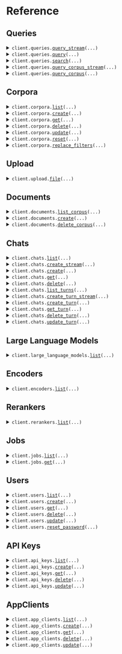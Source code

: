 # Reference
## Queries
<details><summary><code>client.queries.<a href="src/vectara/queries/client.py">query_stream</a>(...)</code></summary>
<dl>
<dd>

#### 📝 Description

<dl>
<dd>

<dl>
<dd>

Perform a multi-purpose query that can retrieve relevant information from one or more corpora and generate a response using RAG.

Generation is opt in by setting the `generation` property. By excluding the property or by setting it to null, the response
will not include generation.

For more detailed information please see this [api guide](https://docs.vectara.com/docs/api-reference/search-apis/search).
</dd>
</dl>
</dd>
</dl>

#### 🔌 Usage

<dl>
<dd>

<dl>
<dd>

```python
from vectara import (
    CitationParameters,
    ContextConfiguration,
    GenerationParameters,
    KeyedSearchCorpus,
    ModelParameters,
    SearchCorporaParameters,
    SearchReranker_CustomerReranker,
)
from vectara.client import Vectara

client = Vectara(
    api_key="YOUR_API_KEY",
    token="YOUR_TOKEN",
)
response = client.queries.query_stream(
    query="string",
    search=SearchCorporaParameters(
        corpora=[KeyedSearchCorpus()],
        offset=1,
        limit=1,
        context_configuration=ContextConfiguration(),
        reranker=SearchReranker_CustomerReranker(),
    ),
    generation=GenerationParameters(
        prompt_name="string",
        max_used_search_results=1,
        prompt_text="string",
        max_response_characters=1,
        response_language="auto",
        model_parameters=ModelParameters(
            max_tokens=1,
            temperature=1.1,
            frequency_penalty=1.1,
            presence_penalty=1.1,
        ),
        citations=CitationParameters(),
        enable_factual_consistency_score=True,
    ),
    stream_response=True,
)
for chunk in response:
    yield chunk

```
</dd>
</dl>
</dd>
</dl>

#### ⚙️ Parameters

<dl>
<dd>

<dl>
<dd>

**query:** `str` — The query to receive an answer on.
    
</dd>
</dl>

<dl>
<dd>

**search:** `SearchCorporaParameters` 
    
</dd>
</dl>

<dl>
<dd>

**generation:** `typing.Optional[GenerationParameters]` 
    
</dd>
</dl>

<dl>
<dd>

**stream_response:** `typing.Optional[bool]` — Indicates whether the response should be streamed or not.
    
</dd>
</dl>

<dl>
<dd>

**request_options:** `typing.Optional[RequestOptions]` — Request-specific configuration.
    
</dd>
</dl>
</dd>
</dl>


</dd>
</dl>
</details>

<details><summary><code>client.queries.<a href="src/vectara/queries/client.py">query</a>(...)</code></summary>
<dl>
<dd>

#### 📝 Description

<dl>
<dd>

<dl>
<dd>

Perform a multi-purpose query that can retrieve relevant information from one or more corpora and generate a response using RAG.

Generation is opt in by setting the `generation` property. By excluding the property or by setting it to null, the response
will not include generation.

For more detailed information please see this [api guide](https://docs.vectara.com/docs/api-reference/search-apis/search).
</dd>
</dl>
</dd>
</dl>

#### 🔌 Usage

<dl>
<dd>

<dl>
<dd>

```python
from vectara import SearchCorporaParameters
from vectara.client import Vectara

client = Vectara(
    api_key="YOUR_API_KEY",
    token="YOUR_TOKEN",
)
client.queries.query(
    query="Am I allowed to bring pets to work?",
    search=SearchCorporaParameters(),
)

```
</dd>
</dl>
</dd>
</dl>

#### ⚙️ Parameters

<dl>
<dd>

<dl>
<dd>

**query:** `str` — The query to receive an answer on.
    
</dd>
</dl>

<dl>
<dd>

**search:** `SearchCorporaParameters` 
    
</dd>
</dl>

<dl>
<dd>

**generation:** `typing.Optional[GenerationParameters]` 
    
</dd>
</dl>

<dl>
<dd>

**stream_response:** `typing.Optional[bool]` — Indicates whether the response should be streamed or not.
    
</dd>
</dl>

<dl>
<dd>

**request_options:** `typing.Optional[RequestOptions]` — Request-specific configuration.
    
</dd>
</dl>
</dd>
</dl>


</dd>
</dl>
</details>

<details><summary><code>client.queries.<a href="src/vectara/queries/client.py">search</a>(...)</code></summary>
<dl>
<dd>

#### 📝 Description

<dl>
<dd>

<dl>
<dd>

Search a single corpus with a simple query request.
</dd>
</dl>
</dd>
</dl>

#### 🔌 Usage

<dl>
<dd>

<dl>
<dd>

```python
from vectara.client import Vectara

client = Vectara(
    api_key="YOUR_API_KEY",
    token="YOUR_TOKEN",
)
client.queries.search(
    corpus_key="my-corpus",
    query="query",
)

```
</dd>
</dl>
</dd>
</dl>

#### ⚙️ Parameters

<dl>
<dd>

<dl>
<dd>

**corpus_key:** `CorpusKey` — The unique key identifying the corpus to query.
    
</dd>
</dl>

<dl>
<dd>

**query:** `str` — The search query string for the corpus.
    
</dd>
</dl>

<dl>
<dd>

**limit:** `typing.Optional[int]` — Maximum number of results to return.
    
</dd>
</dl>

<dl>
<dd>

**offset:** `typing.Optional[int]` — Position from which to start in the result set.
    
</dd>
</dl>

<dl>
<dd>

**request_options:** `typing.Optional[RequestOptions]` — Request-specific configuration.
    
</dd>
</dl>
</dd>
</dl>


</dd>
</dl>
</details>

<details><summary><code>client.queries.<a href="src/vectara/queries/client.py">query_corpus_stream</a>(...)</code></summary>
<dl>
<dd>

#### 📝 Description

<dl>
<dd>

<dl>
<dd>

Query a specific corpus and find relevant results, highlight relevant snippets, and use Retrieval Augmented Generation.
</dd>
</dl>
</dd>
</dl>

#### 🔌 Usage

<dl>
<dd>

<dl>
<dd>

```python
from vectara import (
    CitationParameters,
    ContextConfiguration,
    GenerationParameters,
    ModelParameters,
    SearchCorpusParameters,
    SearchReranker_CustomerReranker,
)
from vectara.client import Vectara

client = Vectara(
    api_key="YOUR_API_KEY",
    token="YOUR_TOKEN",
)
response = client.queries.query_corpus_stream(
    corpus_key="string",
    query="string",
    search=SearchCorpusParameters(
        custom_dimensions={"string": 1.1},
        metadata_filter="string",
        lexical_interpolation=1.1,
        semantics="default",
        offset=1,
        limit=1,
        context_configuration=ContextConfiguration(),
        reranker=SearchReranker_CustomerReranker(),
    ),
    generation=GenerationParameters(
        prompt_name="string",
        max_used_search_results=1,
        prompt_text="string",
        max_response_characters=1,
        response_language="auto",
        model_parameters=ModelParameters(
            max_tokens=1,
            temperature=1.1,
            frequency_penalty=1.1,
            presence_penalty=1.1,
        ),
        citations=CitationParameters(),
        enable_factual_consistency_score=True,
    ),
    stream_response=True,
)
for chunk in response:
    yield chunk

```
</dd>
</dl>
</dd>
</dl>

#### ⚙️ Parameters

<dl>
<dd>

<dl>
<dd>

**corpus_key:** `CorpusKey` — The unique key identifying the corpus to query.
    
</dd>
</dl>

<dl>
<dd>

**query:** `str` — The query to receive an answer on.
    
</dd>
</dl>

<dl>
<dd>

**search:** `typing.Optional[SearchCorpusParameters]` — The parameters to search one corpus.
    
</dd>
</dl>

<dl>
<dd>

**generation:** `typing.Optional[GenerationParameters]` 
    
</dd>
</dl>

<dl>
<dd>

**stream_response:** `typing.Optional[bool]` — Indicates whether the response should be streamed or not.
    
</dd>
</dl>

<dl>
<dd>

**request_options:** `typing.Optional[RequestOptions]` — Request-specific configuration.
    
</dd>
</dl>
</dd>
</dl>


</dd>
</dl>
</details>

<details><summary><code>client.queries.<a href="src/vectara/queries/client.py">query_corpus</a>(...)</code></summary>
<dl>
<dd>

#### 📝 Description

<dl>
<dd>

<dl>
<dd>

Query a specific corpus and find relevant results, highlight relevant snippets, and use Retrieval Augmented Generation.
</dd>
</dl>
</dd>
</dl>

#### 🔌 Usage

<dl>
<dd>

<dl>
<dd>

```python
from vectara.client import Vectara

client = Vectara(
    api_key="YOUR_API_KEY",
    token="YOUR_TOKEN",
)
client.queries.query_corpus(
    corpus_key="my-corpus",
    query="query",
)

```
</dd>
</dl>
</dd>
</dl>

#### ⚙️ Parameters

<dl>
<dd>

<dl>
<dd>

**corpus_key:** `CorpusKey` — The unique key identifying the corpus to query.
    
</dd>
</dl>

<dl>
<dd>

**query:** `str` — The query to receive an answer on.
    
</dd>
</dl>

<dl>
<dd>

**search:** `typing.Optional[SearchCorpusParameters]` — The parameters to search one corpus.
    
</dd>
</dl>

<dl>
<dd>

**generation:** `typing.Optional[GenerationParameters]` 
    
</dd>
</dl>

<dl>
<dd>

**stream_response:** `typing.Optional[bool]` — Indicates whether the response should be streamed or not.
    
</dd>
</dl>

<dl>
<dd>

**request_options:** `typing.Optional[RequestOptions]` — Request-specific configuration.
    
</dd>
</dl>
</dd>
</dl>


</dd>
</dl>
</details>

## Corpora
<details><summary><code>client.corpora.<a href="src/vectara/corpora/client.py">list</a>(...)</code></summary>
<dl>
<dd>

#### 📝 Description

<dl>
<dd>

<dl>
<dd>

List corpora in the account. The corpus objects that are returned are less
detailed than the direct corpus retrieval operation.
</dd>
</dl>
</dd>
</dl>

#### 🔌 Usage

<dl>
<dd>

<dl>
<dd>

```python
from vectara.client import Vectara

client = Vectara(
    api_key="YOUR_API_KEY",
    token="YOUR_TOKEN",
)
response = client.corpora.list()
for item in response:
    yield item
# alternatively, you can paginate page-by-page
for page in response.iter_pages():
    yield page

```
</dd>
</dl>
</dd>
</dl>

#### ⚙️ Parameters

<dl>
<dd>

<dl>
<dd>

**limit:** `typing.Optional[int]` — The maximum number of corpora to return at one time.
    
</dd>
</dl>

<dl>
<dd>

**filter:** `typing.Optional[str]` — A regular expression to filter the corpora by their name or summary.
    
</dd>
</dl>

<dl>
<dd>

**page_key:** `typing.Optional[str]` — Used to retrieve the next page of corpora after the limit has been reached.
    
</dd>
</dl>

<dl>
<dd>

**request_options:** `typing.Optional[RequestOptions]` — Request-specific configuration.
    
</dd>
</dl>
</dd>
</dl>


</dd>
</dl>
</details>

<details><summary><code>client.corpora.<a href="src/vectara/corpora/client.py">create</a>(...)</code></summary>
<dl>
<dd>

#### 📝 Description

<dl>
<dd>

<dl>
<dd>

Create a corpus, which is a container to store documents and associated metadata.
</dd>
</dl>
</dd>
</dl>

#### 🔌 Usage

<dl>
<dd>

<dl>
<dd>

```python
from vectara.client import Vectara

client = Vectara(
    api_key="YOUR_API_KEY",
    token="YOUR_TOKEN",
)
client.corpora.create(
    key="my-corpus",
)

```
</dd>
</dl>
</dd>
</dl>

#### ⚙️ Parameters

<dl>
<dd>

<dl>
<dd>

**key:** `CorpusKey` 
    
</dd>
</dl>

<dl>
<dd>

**name:** `typing.Optional[str]` — The name for the corpus. This value defaults to the key.
    
</dd>
</dl>

<dl>
<dd>

**description:** `typing.Optional[str]` — Description for the corpus.
    
</dd>
</dl>

<dl>
<dd>

**queries_are_answers:** `typing.Optional[bool]` — Queries made to this corpus are considered answers, and not questions.
    
</dd>
</dl>

<dl>
<dd>

**documents_are_questions:** `typing.Optional[bool]` — Documents inside this corpus are considered questions, and not answers.
    
</dd>
</dl>

<dl>
<dd>

**encoder_id:** `typing.Optional[str]` — The encoder used by the corpus. This value defaults to the most recent Vectara encoder.
    
</dd>
</dl>

<dl>
<dd>

**filter_attributes:** `typing.Optional[typing.Sequence[FilterAttribute]]` 

The new filter attributes of the corpus. 
If unset then the corpus will not have filter attributes.

    
</dd>
</dl>

<dl>
<dd>

**custom_dimensions:** `typing.Optional[typing.Sequence[CorpusCustomDimension]]` 

A custom dimension is an additional numerical field attached to a document part. You
can then multiply this numerical field with a query time custom dimension of the same
name. This allows boosting (or deboosting) document parts for arbitrary reasons.
This feature is only enabled for Scale customers.

    
</dd>
</dl>

<dl>
<dd>

**request_options:** `typing.Optional[RequestOptions]` — Request-specific configuration.
    
</dd>
</dl>
</dd>
</dl>


</dd>
</dl>
</details>

<details><summary><code>client.corpora.<a href="src/vectara/corpora/client.py">get</a>(...)</code></summary>
<dl>
<dd>

#### 📝 Description

<dl>
<dd>

<dl>
<dd>

Get metadata about a corpus. This operation is not a method of searching a corpus.
</dd>
</dl>
</dd>
</dl>

#### 🔌 Usage

<dl>
<dd>

<dl>
<dd>

```python
from vectara.client import Vectara

client = Vectara(
    api_key="YOUR_API_KEY",
    token="YOUR_TOKEN",
)
client.corpora.get(
    corpus_key="my-corpus",
)

```
</dd>
</dl>
</dd>
</dl>

#### ⚙️ Parameters

<dl>
<dd>

<dl>
<dd>

**corpus_key:** `CorpusKey` — The unique key identifying the corpus to retrieve.
    
</dd>
</dl>

<dl>
<dd>

**request_options:** `typing.Optional[RequestOptions]` — Request-specific configuration.
    
</dd>
</dl>
</dd>
</dl>


</dd>
</dl>
</details>

<details><summary><code>client.corpora.<a href="src/vectara/corpora/client.py">delete</a>(...)</code></summary>
<dl>
<dd>

#### 📝 Description

<dl>
<dd>

<dl>
<dd>

Delete a corpus and all the data that it contains.
</dd>
</dl>
</dd>
</dl>

#### 🔌 Usage

<dl>
<dd>

<dl>
<dd>

```python
from vectara.client import Vectara

client = Vectara(
    api_key="YOUR_API_KEY",
    token="YOUR_TOKEN",
)
client.corpora.delete(
    corpus_key="my-corpus",
)

```
</dd>
</dl>
</dd>
</dl>

#### ⚙️ Parameters

<dl>
<dd>

<dl>
<dd>

**corpus_key:** `CorpusKey` — The unique key identifying the corpus to delete
    
</dd>
</dl>

<dl>
<dd>

**request_options:** `typing.Optional[RequestOptions]` — Request-specific configuration.
    
</dd>
</dl>
</dd>
</dl>


</dd>
</dl>
</details>

<details><summary><code>client.corpora.<a href="src/vectara/corpora/client.py">update</a>(...)</code></summary>
<dl>
<dd>

#### 📝 Description

<dl>
<dd>

<dl>
<dd>

Enable or disable a corpus.
</dd>
</dl>
</dd>
</dl>

#### 🔌 Usage

<dl>
<dd>

<dl>
<dd>

```python
from vectara.client import Vectara

client = Vectara(
    api_key="YOUR_API_KEY",
    token="YOUR_TOKEN",
)
client.corpora.update(
    corpus_key="my-corpus",
)

```
</dd>
</dl>
</dd>
</dl>

#### ⚙️ Parameters

<dl>
<dd>

<dl>
<dd>

**corpus_key:** `CorpusKey` — The unique key identifying the corpus to update.
    
</dd>
</dl>

<dl>
<dd>

**enabled:** `typing.Optional[bool]` — Set whether or not the corpus is enabled. If unset then the corpus will remain in the same state.
    
</dd>
</dl>

<dl>
<dd>

**request_options:** `typing.Optional[RequestOptions]` — Request-specific configuration.
    
</dd>
</dl>
</dd>
</dl>


</dd>
</dl>
</details>

<details><summary><code>client.corpora.<a href="src/vectara/corpora/client.py">reset</a>(...)</code></summary>
<dl>
<dd>

#### 📝 Description

<dl>
<dd>

<dl>
<dd>

Resets a corpus, which removes all documents and data from the specified corpus, while keeping the corpus itself.
</dd>
</dl>
</dd>
</dl>

#### 🔌 Usage

<dl>
<dd>

<dl>
<dd>

```python
from vectara.client import Vectara

client = Vectara(
    api_key="YOUR_API_KEY",
    token="YOUR_TOKEN",
)
client.corpora.reset(
    corpus_key="my-corpus",
)

```
</dd>
</dl>
</dd>
</dl>

#### ⚙️ Parameters

<dl>
<dd>

<dl>
<dd>

**corpus_key:** `CorpusKey` — The unique key identifying the corpus to reset.
    
</dd>
</dl>

<dl>
<dd>

**request_options:** `typing.Optional[RequestOptions]` — Request-specific configuration.
    
</dd>
</dl>
</dd>
</dl>


</dd>
</dl>
</details>

<details><summary><code>client.corpora.<a href="src/vectara/corpora/client.py">replace_filters</a>(...)</code></summary>
<dl>
<dd>

#### 📝 Description

<dl>
<dd>

<dl>
<dd>

Replace the filter attributes of a corpus. This does not happen immediately, but
instead creates a job and will complete when that job completes. Until that
job completes, using new filter attributes will not work.

You can monitor the status of the filter change using the returned job id.
</dd>
</dl>
</dd>
</dl>

#### 🔌 Usage

<dl>
<dd>

<dl>
<dd>

```python
from vectara import FilterAttribute
from vectara.client import Vectara

client = Vectara(
    api_key="YOUR_API_KEY",
    token="YOUR_TOKEN",
)
client.corpora.replace_filters(
    corpus_key="my-corpus",
    filter_attributes=[
        FilterAttribute(
            name="Title",
            level="document",
            type="integer",
        )
    ],
)

```
</dd>
</dl>
</dd>
</dl>

#### ⚙️ Parameters

<dl>
<dd>

<dl>
<dd>

**corpus_key:** `CorpusKey` — Key of the corpus to have filters replaced.
    
</dd>
</dl>

<dl>
<dd>

**filter_attributes:** `typing.Sequence[FilterAttribute]` — The new filter attributes.
    
</dd>
</dl>

<dl>
<dd>

**request_options:** `typing.Optional[RequestOptions]` — Request-specific configuration.
    
</dd>
</dl>
</dd>
</dl>


</dd>
</dl>
</details>

## Upload
<details><summary><code>client.upload.<a href="src/vectara/upload/client.py">file</a>(...)</code></summary>
<dl>
<dd>

#### 📝 Description

<dl>
<dd>

<dl>
<dd>

Upload files such as PDFs and Word Documents. Vectara will attempt to automatically extract text and any metadata.
</dd>
</dl>
</dd>
</dl>

#### 🔌 Usage

<dl>
<dd>

<dl>
<dd>

```python
from vectara.client import Vectara

client = Vectara(
    api_key="YOUR_API_KEY",
    token="YOUR_TOKEN",
)
client.upload.file(
    corpus_key="my-corpus",
)

```
</dd>
</dl>
</dd>
</dl>

#### ⚙️ Parameters

<dl>
<dd>

<dl>
<dd>

**corpus_key:** `CorpusKey` — The unique key identifying the corpus of which to upload the file.
    
</dd>
</dl>

<dl>
<dd>

**file:** `from __future__ import annotations

core.File` — See core.File for more documentation
    
</dd>
</dl>

<dl>
<dd>

**metadata:** `typing.Optional[typing.Dict[str, typing.Any]]` — Arbitrary object that will be attached as document metadata to the extracted document.
    
</dd>
</dl>

<dl>
<dd>

**request_options:** `typing.Optional[RequestOptions]` — Request-specific configuration.
    
</dd>
</dl>
</dd>
</dl>


</dd>
</dl>
</details>

## Documents
<details><summary><code>client.documents.<a href="src/vectara/documents/client.py">list_corpus</a>(...)</code></summary>
<dl>
<dd>

#### 🔌 Usage

<dl>
<dd>

<dl>
<dd>

```python
from vectara.client import Vectara

client = Vectara(
    api_key="YOUR_API_KEY",
    token="YOUR_TOKEN",
)
client.documents.list_corpus(
    corpus_key="my-corpus",
)

```
</dd>
</dl>
</dd>
</dl>

#### ⚙️ Parameters

<dl>
<dd>

<dl>
<dd>

**corpus_key:** `CorpusKey` — The unique key identifying the queried corpus.
    
</dd>
</dl>

<dl>
<dd>

**limit:** `typing.Optional[int]` — The maximum number of documents to return at one time.
    
</dd>
</dl>

<dl>
<dd>

**page_key:** `typing.Optional[str]` — Used to the retrieve the next page of documents after the limit has been reached.
    
</dd>
</dl>

<dl>
<dd>

**request_options:** `typing.Optional[RequestOptions]` — Request-specific configuration.
    
</dd>
</dl>
</dd>
</dl>


</dd>
</dl>
</details>

<details><summary><code>client.documents.<a href="src/vectara/documents/client.py">create</a>(...)</code></summary>
<dl>
<dd>

#### 📝 Description

<dl>
<dd>

<dl>
<dd>

Add a document to a corpus. You can add documents that are either in a typical structured format,
or in a format that explicitly specifies each document part that becomes a search result.
</dd>
</dl>
</dd>
</dl>

#### 🔌 Usage

<dl>
<dd>

<dl>
<dd>

```python
from vectara import CoreDocumentPart, CreateDocumentRequest_Core
from vectara.client import Vectara

client = Vectara(
    api_key="YOUR_API_KEY",
    token="YOUR_TOKEN",
)
client.documents.create(
    corpus_key="string",
    request=CreateDocumentRequest_Core(
        id="string",
        metadata={"string": {"key": "value"}},
        document_parts=[CoreDocumentPart()],
    ),
)

```
</dd>
</dl>
</dd>
</dl>

#### ⚙️ Parameters

<dl>
<dd>

<dl>
<dd>

**corpus_key:** `CorpusKey` — The unique key identifying the queried corpus.
    
</dd>
</dl>

<dl>
<dd>

**request:** `CreateDocumentRequest` 
    
</dd>
</dl>

<dl>
<dd>

**request_options:** `typing.Optional[RequestOptions]` — Request-specific configuration.
    
</dd>
</dl>
</dd>
</dl>


</dd>
</dl>
</details>

<details><summary><code>client.documents.<a href="src/vectara/documents/client.py">delete_corpus</a>(...)</code></summary>
<dl>
<dd>

#### 🔌 Usage

<dl>
<dd>

<dl>
<dd>

```python
from vectara.client import Vectara

client = Vectara(
    api_key="YOUR_API_KEY",
    token="YOUR_TOKEN",
)
client.documents.delete_corpus(
    corpus_key="my-corpus",
    document_id="document_id",
)

```
</dd>
</dl>
</dd>
</dl>

#### ⚙️ Parameters

<dl>
<dd>

<dl>
<dd>

**corpus_key:** `CorpusKey` — The unique key identifying the corpus with the document to delete.
    
</dd>
</dl>

<dl>
<dd>

**document_id:** `str` 

The Document ID of the document to delete.
The `document_id` must be percent encoded.
    
</dd>
</dl>

<dl>
<dd>

**request_options:** `typing.Optional[RequestOptions]` — Request-specific configuration.
    
</dd>
</dl>
</dd>
</dl>


</dd>
</dl>
</details>

## Chats
<details><summary><code>client.chats.<a href="src/vectara/chats/client.py">list</a>(...)</code></summary>
<dl>
<dd>

#### 📝 Description

<dl>
<dd>

<dl>
<dd>

Retrieve a list of previous chats in the Vectara account.
</dd>
</dl>
</dd>
</dl>

#### 🔌 Usage

<dl>
<dd>

<dl>
<dd>

```python
from vectara.client import Vectara

client = Vectara(
    api_key="YOUR_API_KEY",
    token="YOUR_TOKEN",
)
response = client.chats.list()
for item in response:
    yield item
# alternatively, you can paginate page-by-page
for page in response.iter_pages():
    yield page

```
</dd>
</dl>
</dd>
</dl>

#### ⚙️ Parameters

<dl>
<dd>

<dl>
<dd>

**limit:** `typing.Optional[int]` — The maximum number of results to return in the list.
    
</dd>
</dl>

<dl>
<dd>

**page_key:** `typing.Optional[str]` — Used to the retrieve the next page of chats after the limit has been reached.
    
</dd>
</dl>

<dl>
<dd>

**request_options:** `typing.Optional[RequestOptions]` — Request-specific configuration.
    
</dd>
</dl>
</dd>
</dl>


</dd>
</dl>
</details>

<details><summary><code>client.chats.<a href="src/vectara/chats/client.py">create_stream</a>(...)</code></summary>
<dl>
<dd>

#### 📝 Description

<dl>
<dd>

<dl>
<dd>

Create a chat while specifying the default retrieval parameters used by the prompt.
</dd>
</dl>
</dd>
</dl>

#### 🔌 Usage

<dl>
<dd>

<dl>
<dd>

```python
from vectara import (
    ChatParameters,
    CitationParameters,
    ContextConfiguration,
    GenerationParameters,
    KeyedSearchCorpus,
    ModelParameters,
    SearchCorporaParameters,
    SearchReranker_CustomerReranker,
)
from vectara.client import Vectara

client = Vectara(
    api_key="YOUR_API_KEY",
    token="YOUR_TOKEN",
)
response = client.chats.create_stream(
    query="string",
    search=SearchCorporaParameters(
        corpora=[KeyedSearchCorpus()],
        offset=1,
        limit=1,
        context_configuration=ContextConfiguration(),
        reranker=SearchReranker_CustomerReranker(),
    ),
    generation=GenerationParameters(
        prompt_name="string",
        max_used_search_results=1,
        prompt_text="string",
        max_response_characters=1,
        response_language="auto",
        model_parameters=ModelParameters(
            max_tokens=1,
            temperature=1.1,
            frequency_penalty=1.1,
            presence_penalty=1.1,
        ),
        citations=CitationParameters(),
        enable_factual_consistency_score=True,
    ),
    chat=ChatParameters(
        store=True,
    ),
    stream_response=True,
)
for chunk in response:
    yield chunk

```
</dd>
</dl>
</dd>
</dl>

#### ⚙️ Parameters

<dl>
<dd>

<dl>
<dd>

**query:** `str` — The chat message or question.
    
</dd>
</dl>

<dl>
<dd>

**search:** `SearchCorporaParameters` 
    
</dd>
</dl>

<dl>
<dd>

**generation:** `typing.Optional[GenerationParameters]` 
    
</dd>
</dl>

<dl>
<dd>

**chat:** `typing.Optional[ChatParameters]` 
    
</dd>
</dl>

<dl>
<dd>

**stream_response:** `typing.Optional[bool]` — Indicates whether the response should be streamed or not.
    
</dd>
</dl>

<dl>
<dd>

**request_options:** `typing.Optional[RequestOptions]` — Request-specific configuration.
    
</dd>
</dl>
</dd>
</dl>


</dd>
</dl>
</details>

<details><summary><code>client.chats.<a href="src/vectara/chats/client.py">create</a>(...)</code></summary>
<dl>
<dd>

#### 📝 Description

<dl>
<dd>

<dl>
<dd>

Create a chat while specifying the default retrieval parameters used by the prompt.
</dd>
</dl>
</dd>
</dl>

#### 🔌 Usage

<dl>
<dd>

<dl>
<dd>

```python
from vectara import SearchCorporaParameters
from vectara.client import Vectara

client = Vectara(
    api_key="YOUR_API_KEY",
    token="YOUR_TOKEN",
)
client.chats.create(
    query="How can I use the Vectara platform?",
    search=SearchCorporaParameters(),
)

```
</dd>
</dl>
</dd>
</dl>

#### ⚙️ Parameters

<dl>
<dd>

<dl>
<dd>

**query:** `str` — The chat message or question.
    
</dd>
</dl>

<dl>
<dd>

**search:** `SearchCorporaParameters` 
    
</dd>
</dl>

<dl>
<dd>

**generation:** `typing.Optional[GenerationParameters]` 
    
</dd>
</dl>

<dl>
<dd>

**chat:** `typing.Optional[ChatParameters]` 
    
</dd>
</dl>

<dl>
<dd>

**stream_response:** `typing.Optional[bool]` — Indicates whether the response should be streamed or not.
    
</dd>
</dl>

<dl>
<dd>

**request_options:** `typing.Optional[RequestOptions]` — Request-specific configuration.
    
</dd>
</dl>
</dd>
</dl>


</dd>
</dl>
</details>

<details><summary><code>client.chats.<a href="src/vectara/chats/client.py">get</a>(...)</code></summary>
<dl>
<dd>

#### 📝 Description

<dl>
<dd>

<dl>
<dd>

Get a chat summary to view what started the chat, but not subsequent turns.
</dd>
</dl>
</dd>
</dl>

#### 🔌 Usage

<dl>
<dd>

<dl>
<dd>

```python
from vectara.client import Vectara

client = Vectara(
    api_key="YOUR_API_KEY",
    token="YOUR_TOKEN",
)
client.chats.get(
    chat_id="chat_id",
)

```
</dd>
</dl>
</dd>
</dl>

#### ⚙️ Parameters

<dl>
<dd>

<dl>
<dd>

**chat_id:** `str` — The ID of the chat.
    
</dd>
</dl>

<dl>
<dd>

**request_options:** `typing.Optional[RequestOptions]` — Request-specific configuration.
    
</dd>
</dl>
</dd>
</dl>


</dd>
</dl>
</details>

<details><summary><code>client.chats.<a href="src/vectara/chats/client.py">delete</a>(...)</code></summary>
<dl>
<dd>

#### 📝 Description

<dl>
<dd>

<dl>
<dd>

Delete a chat and any turns it contains permanently.
</dd>
</dl>
</dd>
</dl>

#### 🔌 Usage

<dl>
<dd>

<dl>
<dd>

```python
from vectara.client import Vectara

client = Vectara(
    api_key="YOUR_API_KEY",
    token="YOUR_TOKEN",
)
client.chats.delete(
    chat_id="chat_id",
)

```
</dd>
</dl>
</dd>
</dl>

#### ⚙️ Parameters

<dl>
<dd>

<dl>
<dd>

**chat_id:** `str` — The ID of the chat.
    
</dd>
</dl>

<dl>
<dd>

**request_options:** `typing.Optional[RequestOptions]` — Request-specific configuration.
    
</dd>
</dl>
</dd>
</dl>


</dd>
</dl>
</details>

<details><summary><code>client.chats.<a href="src/vectara/chats/client.py">list_turns</a>(...)</code></summary>
<dl>
<dd>

#### 📝 Description

<dl>
<dd>

<dl>
<dd>

List all turns in a chat to see all message and response pairs that make up the dialog.
</dd>
</dl>
</dd>
</dl>

#### 🔌 Usage

<dl>
<dd>

<dl>
<dd>

```python
from vectara.client import Vectara

client = Vectara(
    api_key="YOUR_API_KEY",
    token="YOUR_TOKEN",
)
client.chats.list_turns(
    chat_id="chat_id",
)

```
</dd>
</dl>
</dd>
</dl>

#### ⚙️ Parameters

<dl>
<dd>

<dl>
<dd>

**chat_id:** `str` — The ID of the chat.
    
</dd>
</dl>

<dl>
<dd>

**request_options:** `typing.Optional[RequestOptions]` — Request-specific configuration.
    
</dd>
</dl>
</dd>
</dl>


</dd>
</dl>
</details>

<details><summary><code>client.chats.<a href="src/vectara/chats/client.py">create_turn_stream</a>(...)</code></summary>
<dl>
<dd>

#### 📝 Description

<dl>
<dd>

<dl>
<dd>

Create a new turn in the chat. Each conversation has a series of `turn` objects, which are the sequence of message and response pairs tha make up the dialog.
</dd>
</dl>
</dd>
</dl>

#### 🔌 Usage

<dl>
<dd>

<dl>
<dd>

```python
from vectara import (
    ChatParameters,
    CitationParameters,
    ContextConfiguration,
    GenerationParameters,
    KeyedSearchCorpus,
    ModelParameters,
    SearchCorporaParameters,
    SearchReranker_CustomerReranker,
)
from vectara.client import Vectara

client = Vectara(
    api_key="YOUR_API_KEY",
    token="YOUR_TOKEN",
)
response = client.chats.create_turn_stream(
    chat_id="string",
    query="string",
    search=SearchCorporaParameters(
        corpora=[KeyedSearchCorpus()],
        offset=1,
        limit=1,
        context_configuration=ContextConfiguration(),
        reranker=SearchReranker_CustomerReranker(),
    ),
    generation=GenerationParameters(
        prompt_name="string",
        max_used_search_results=1,
        prompt_text="string",
        max_response_characters=1,
        response_language="auto",
        model_parameters=ModelParameters(
            max_tokens=1,
            temperature=1.1,
            frequency_penalty=1.1,
            presence_penalty=1.1,
        ),
        citations=CitationParameters(),
        enable_factual_consistency_score=True,
    ),
    chat=ChatParameters(
        store=True,
    ),
    stream_response=True,
)
for chunk in response:
    yield chunk

```
</dd>
</dl>
</dd>
</dl>

#### ⚙️ Parameters

<dl>
<dd>

<dl>
<dd>

**chat_id:** `str` — The ID of the chat.
    
</dd>
</dl>

<dl>
<dd>

**query:** `str` — The chat message or question.
    
</dd>
</dl>

<dl>
<dd>

**search:** `SearchCorporaParameters` 
    
</dd>
</dl>

<dl>
<dd>

**generation:** `typing.Optional[GenerationParameters]` 
    
</dd>
</dl>

<dl>
<dd>

**chat:** `typing.Optional[ChatParameters]` 
    
</dd>
</dl>

<dl>
<dd>

**stream_response:** `typing.Optional[bool]` — Indicates whether the response should be streamed or not.
    
</dd>
</dl>

<dl>
<dd>

**request_options:** `typing.Optional[RequestOptions]` — Request-specific configuration.
    
</dd>
</dl>
</dd>
</dl>


</dd>
</dl>
</details>

<details><summary><code>client.chats.<a href="src/vectara/chats/client.py">create_turn</a>(...)</code></summary>
<dl>
<dd>

#### 📝 Description

<dl>
<dd>

<dl>
<dd>

Create a new turn in the chat. Each conversation has a series of `turn` objects, which are the sequence of message and response pairs tha make up the dialog.
</dd>
</dl>
</dd>
</dl>

#### 🔌 Usage

<dl>
<dd>

<dl>
<dd>

```python
from vectara import SearchCorporaParameters
from vectara.client import Vectara

client = Vectara(
    api_key="YOUR_API_KEY",
    token="YOUR_TOKEN",
)
client.chats.create_turn(
    chat_id="chat_id",
    query="How can I use the Vectara platform?",
    search=SearchCorporaParameters(),
)

```
</dd>
</dl>
</dd>
</dl>

#### ⚙️ Parameters

<dl>
<dd>

<dl>
<dd>

**chat_id:** `str` — The ID of the chat.
    
</dd>
</dl>

<dl>
<dd>

**query:** `str` — The chat message or question.
    
</dd>
</dl>

<dl>
<dd>

**search:** `SearchCorporaParameters` 
    
</dd>
</dl>

<dl>
<dd>

**generation:** `typing.Optional[GenerationParameters]` 
    
</dd>
</dl>

<dl>
<dd>

**chat:** `typing.Optional[ChatParameters]` 
    
</dd>
</dl>

<dl>
<dd>

**stream_response:** `typing.Optional[bool]` — Indicates whether the response should be streamed or not.
    
</dd>
</dl>

<dl>
<dd>

**request_options:** `typing.Optional[RequestOptions]` — Request-specific configuration.
    
</dd>
</dl>
</dd>
</dl>


</dd>
</dl>
</details>

<details><summary><code>client.chats.<a href="src/vectara/chats/client.py">get_turn</a>(...)</code></summary>
<dl>
<dd>

#### 📝 Description

<dl>
<dd>

<dl>
<dd>

Get a specific turn from a chat, which is a message and response pair from the conversation.
</dd>
</dl>
</dd>
</dl>

#### 🔌 Usage

<dl>
<dd>

<dl>
<dd>

```python
from vectara.client import Vectara

client = Vectara(
    api_key="YOUR_API_KEY",
    token="YOUR_TOKEN",
)
client.chats.get_turn(
    chat_id="chat_id",
    turn_id="turn_id",
)

```
</dd>
</dl>
</dd>
</dl>

#### ⚙️ Parameters

<dl>
<dd>

<dl>
<dd>

**chat_id:** `str` — The ID of the chat.
    
</dd>
</dl>

<dl>
<dd>

**turn_id:** `str` — The ID of the turn.
    
</dd>
</dl>

<dl>
<dd>

**request_options:** `typing.Optional[RequestOptions]` — Request-specific configuration.
    
</dd>
</dl>
</dd>
</dl>


</dd>
</dl>
</details>

<details><summary><code>client.chats.<a href="src/vectara/chats/client.py">delete_turn</a>(...)</code></summary>
<dl>
<dd>

#### 📝 Description

<dl>
<dd>

<dl>
<dd>

Delete a turn from a chat. This will delete all subsequent turns in the chat.
</dd>
</dl>
</dd>
</dl>

#### 🔌 Usage

<dl>
<dd>

<dl>
<dd>

```python
from vectara.client import Vectara

client = Vectara(
    api_key="YOUR_API_KEY",
    token="YOUR_TOKEN",
)
client.chats.delete_turn(
    chat_id="chat_id",
    turn_id="turn_id",
)

```
</dd>
</dl>
</dd>
</dl>

#### ⚙️ Parameters

<dl>
<dd>

<dl>
<dd>

**chat_id:** `str` — The ID of the chat.
    
</dd>
</dl>

<dl>
<dd>

**turn_id:** `str` — The ID of the turn.
    
</dd>
</dl>

<dl>
<dd>

**request_options:** `typing.Optional[RequestOptions]` — Request-specific configuration.
    
</dd>
</dl>
</dd>
</dl>


</dd>
</dl>
</details>

<details><summary><code>client.chats.<a href="src/vectara/chats/client.py">update_turn</a>(...)</code></summary>
<dl>
<dd>

#### 📝 Description

<dl>
<dd>

<dl>
<dd>

Update a turn; used to disable or enable a chat.
</dd>
</dl>
</dd>
</dl>

#### 🔌 Usage

<dl>
<dd>

<dl>
<dd>

```python
from vectara.client import Vectara

client = Vectara(
    api_key="YOUR_API_KEY",
    token="YOUR_TOKEN",
)
client.chats.update_turn(
    chat_id="chat_id",
    turn_id="turn_id",
)

```
</dd>
</dl>
</dd>
</dl>

#### ⚙️ Parameters

<dl>
<dd>

<dl>
<dd>

**chat_id:** `str` — The ID of the chat.
    
</dd>
</dl>

<dl>
<dd>

**turn_id:** `str` — The ID of the turn.
    
</dd>
</dl>

<dl>
<dd>

**enabled:** `typing.Optional[bool]` 

Indicates whether to disable a turn. It will disable this turn and all subsequent turns.
Enabling a turn is not implemented.

    
</dd>
</dl>

<dl>
<dd>

**request_options:** `typing.Optional[RequestOptions]` — Request-specific configuration.
    
</dd>
</dl>
</dd>
</dl>


</dd>
</dl>
</details>

## Large Language Models
<details><summary><code>client.large_language_models.<a href="src/vectara/large_language_models/client.py">list</a>(...)</code></summary>
<dl>
<dd>

#### 📝 Description

<dl>
<dd>

<dl>
<dd>

List LLMs that can be used with query and chat endpoints.
</dd>
</dl>
</dd>
</dl>

#### 🔌 Usage

<dl>
<dd>

<dl>
<dd>

```python
from vectara.client import Vectara

client = Vectara(
    api_key="YOUR_API_KEY",
    token="YOUR_TOKEN",
)
client.large_language_models.list()

```
</dd>
</dl>
</dd>
</dl>

#### ⚙️ Parameters

<dl>
<dd>

<dl>
<dd>

**filter:** `typing.Optional[str]` — A regular expression to match names and descriptions of the LLMs.
    
</dd>
</dl>

<dl>
<dd>

**limit:** `typing.Optional[int]` — The maximum number of results to return in the list.
    
</dd>
</dl>

<dl>
<dd>

**page_key:** `typing.Optional[str]` 

Used to the retrieve the next page of LLMs after the limit has been reached.
This parameter is not needed for the first page of results.
    
</dd>
</dl>

<dl>
<dd>

**request_options:** `typing.Optional[RequestOptions]` — Request-specific configuration.
    
</dd>
</dl>
</dd>
</dl>


</dd>
</dl>
</details>

## Encoders
<details><summary><code>client.encoders.<a href="src/vectara/encoders/client.py">list</a>(...)</code></summary>
<dl>
<dd>

#### 📝 Description

<dl>
<dd>

<dl>
<dd>

Encoders are used to store and retrieve from a corpus.
</dd>
</dl>
</dd>
</dl>

#### 🔌 Usage

<dl>
<dd>

<dl>
<dd>

```python
from vectara.client import Vectara

client = Vectara(
    api_key="YOUR_API_KEY",
    token="YOUR_TOKEN",
)
client.encoders.list(
    filter="vectara.*",
)

```
</dd>
</dl>
</dd>
</dl>

#### ⚙️ Parameters

<dl>
<dd>

<dl>
<dd>

**filter:** `typing.Optional[str]` — A regular expression against encoder names and descriptions.
    
</dd>
</dl>

<dl>
<dd>

**limit:** `typing.Optional[int]` — The maximum number of results to return in the list.
    
</dd>
</dl>

<dl>
<dd>

**page_key:** `typing.Optional[str]` — Used to the retrieve the next page of encoders after the limit has been reached.
    
</dd>
</dl>

<dl>
<dd>

**request_options:** `typing.Optional[RequestOptions]` — Request-specific configuration.
    
</dd>
</dl>
</dd>
</dl>


</dd>
</dl>
</details>

## Rerankers
<details><summary><code>client.rerankers.<a href="src/vectara/rerankers/client.py">list</a>(...)</code></summary>
<dl>
<dd>

#### 📝 Description

<dl>
<dd>

<dl>
<dd>

Rerankers are used to improve the ranking (ordering) of search results.
</dd>
</dl>
</dd>
</dl>

#### 🔌 Usage

<dl>
<dd>

<dl>
<dd>

```python
from vectara.client import Vectara

client = Vectara(
    api_key="YOUR_API_KEY",
    token="YOUR_TOKEN",
)
client.rerankers.list(
    filter="vectara.*",
)

```
</dd>
</dl>
</dd>
</dl>

#### ⚙️ Parameters

<dl>
<dd>

<dl>
<dd>

**filter:** `typing.Optional[str]` — A regular expression against reranker names and descriptions.
    
</dd>
</dl>

<dl>
<dd>

**limit:** `typing.Optional[int]` — The maximum number of rerankers to return in the list.
    
</dd>
</dl>

<dl>
<dd>

**page_key:** `typing.Optional[str]` — Used to the retrieve the next page of rerankers after the limit has been reached.
    
</dd>
</dl>

<dl>
<dd>

**request_options:** `typing.Optional[RequestOptions]` — Request-specific configuration.
    
</dd>
</dl>
</dd>
</dl>


</dd>
</dl>
</details>

## Jobs
<details><summary><code>client.jobs.<a href="src/vectara/jobs/client.py">list</a>(...)</code></summary>
<dl>
<dd>

#### 📝 Description

<dl>
<dd>

<dl>
<dd>

List jobs for the account. Jobs are background processes like replacing the filterable metadata attributes.
</dd>
</dl>
</dd>
</dl>

#### 🔌 Usage

<dl>
<dd>

<dl>
<dd>

```python
from vectara.client import Vectara

client = Vectara(
    api_key="YOUR_API_KEY",
    token="YOUR_TOKEN",
)
client.jobs.list()

```
</dd>
</dl>
</dd>
</dl>

#### ⚙️ Parameters

<dl>
<dd>

<dl>
<dd>

**corpus_key:** `typing.Optional[typing.Union[CorpusKey, typing.Sequence[CorpusKey]]]` — The unique key identifying the corpus with the job.
    
</dd>
</dl>

<dl>
<dd>

**after:** `typing.Optional[dt.datetime]` — Get jobs after a date time.
    
</dd>
</dl>

<dl>
<dd>

**state:** `typing.Optional[typing.Union[JobState, typing.Sequence[JobState]]]` — Indicates the states the jobs can be in.
    
</dd>
</dl>

<dl>
<dd>

**limit:** `typing.Optional[int]` — The maximum number of documents to return at one time.
    
</dd>
</dl>

<dl>
<dd>

**page_key:** `typing.Optional[str]` — Used to the retrieve the next page of documents after the limit has been reached.
    
</dd>
</dl>

<dl>
<dd>

**request_options:** `typing.Optional[RequestOptions]` — Request-specific configuration.
    
</dd>
</dl>
</dd>
</dl>


</dd>
</dl>
</details>

<details><summary><code>client.jobs.<a href="src/vectara/jobs/client.py">get</a>(...)</code></summary>
<dl>
<dd>

#### 📝 Description

<dl>
<dd>

<dl>
<dd>

Get a job by a specific ID. Jobs are background processes like replacing the filterable metadata attributes.
</dd>
</dl>
</dd>
</dl>

#### 🔌 Usage

<dl>
<dd>

<dl>
<dd>

```python
from vectara.client import Vectara

client = Vectara(
    api_key="YOUR_API_KEY",
    token="YOUR_TOKEN",
)
client.jobs.get(
    job_id="job_id",
)

```
</dd>
</dl>
</dd>
</dl>

#### ⚙️ Parameters

<dl>
<dd>

<dl>
<dd>

**job_id:** `str` — The ID of job to get.
    
</dd>
</dl>

<dl>
<dd>

**request_options:** `typing.Optional[RequestOptions]` — Request-specific configuration.
    
</dd>
</dl>
</dd>
</dl>


</dd>
</dl>
</details>

## Users
<details><summary><code>client.users.<a href="src/vectara/users/client.py">list</a>(...)</code></summary>
<dl>
<dd>

#### 📝 Description

<dl>
<dd>

<dl>
<dd>

Lists all users in the account.
</dd>
</dl>
</dd>
</dl>

#### 🔌 Usage

<dl>
<dd>

<dl>
<dd>

```python
from vectara.client import Vectara

client = Vectara(
    api_key="YOUR_API_KEY",
    token="YOUR_TOKEN",
)
client.users.list()

```
</dd>
</dl>
</dd>
</dl>

#### ⚙️ Parameters

<dl>
<dd>

<dl>
<dd>

**limit:** `typing.Optional[int]` — The maximum number of users to return at one time.
    
</dd>
</dl>

<dl>
<dd>

**page_key:** `typing.Optional[str]` — Used to the retrieve the next page of users after the limit has been reached.
    
</dd>
</dl>

<dl>
<dd>

**request_options:** `typing.Optional[RequestOptions]` — Request-specific configuration.
    
</dd>
</dl>
</dd>
</dl>


</dd>
</dl>
</details>

<details><summary><code>client.users.<a href="src/vectara/users/client.py">create</a>(...)</code></summary>
<dl>
<dd>

#### 📝 Description

<dl>
<dd>

<dl>
<dd>

Create a user for the current customer account.
</dd>
</dl>
</dd>
</dl>

#### 🔌 Usage

<dl>
<dd>

<dl>
<dd>

```python
from vectara.client import Vectara

client = Vectara(
    api_key="YOUR_API_KEY",
    token="YOUR_TOKEN",
)
client.users.create(
    email="email",
)

```
</dd>
</dl>
</dd>
</dl>

#### ⚙️ Parameters

<dl>
<dd>

<dl>
<dd>

**email:** `str` — The email address for the user.
    
</dd>
</dl>

<dl>
<dd>

**username:** `typing.Optional[str]` — The username for the user. The value defaults to the email.
    
</dd>
</dl>

<dl>
<dd>

**description:** `typing.Optional[str]` — The description for the user.
    
</dd>
</dl>

<dl>
<dd>

**api_roles:** `typing.Optional[typing.Sequence[ApiRole]]` — The role names assigned to the user.
    
</dd>
</dl>

<dl>
<dd>

**request_options:** `typing.Optional[RequestOptions]` — Request-specific configuration.
    
</dd>
</dl>
</dd>
</dl>


</dd>
</dl>
</details>

<details><summary><code>client.users.<a href="src/vectara/users/client.py">get</a>(...)</code></summary>
<dl>
<dd>

#### 📝 Description

<dl>
<dd>

<dl>
<dd>

Get a user and view details like the email, username, and roles associated with a user.
</dd>
</dl>
</dd>
</dl>

#### 🔌 Usage

<dl>
<dd>

<dl>
<dd>

```python
from vectara.client import Vectara

client = Vectara(
    api_key="YOUR_API_KEY",
    token="YOUR_TOKEN",
)
client.users.get(
    username="username",
)

```
</dd>
</dl>
</dd>
</dl>

#### ⚙️ Parameters

<dl>
<dd>

<dl>
<dd>

**username:** `str` 

Specifies the User ID that to retrieve.
Note the username must be percent encoded.
    
</dd>
</dl>

<dl>
<dd>

**request_options:** `typing.Optional[RequestOptions]` — Request-specific configuration.
    
</dd>
</dl>
</dd>
</dl>


</dd>
</dl>
</details>

<details><summary><code>client.users.<a href="src/vectara/users/client.py">delete</a>(...)</code></summary>
<dl>
<dd>

#### 📝 Description

<dl>
<dd>

<dl>
<dd>

Delete a user from the account.
</dd>
</dl>
</dd>
</dl>

#### 🔌 Usage

<dl>
<dd>

<dl>
<dd>

```python
from vectara.client import Vectara

client = Vectara(
    api_key="YOUR_API_KEY",
    token="YOUR_TOKEN",
)
client.users.delete(
    username="username",
)

```
</dd>
</dl>
</dd>
</dl>

#### ⚙️ Parameters

<dl>
<dd>

<dl>
<dd>

**username:** `str` 

Specifies the username to delete.
Note the username must be percent encoded.
    
</dd>
</dl>

<dl>
<dd>

**request_options:** `typing.Optional[RequestOptions]` — Request-specific configuration.
    
</dd>
</dl>
</dd>
</dl>


</dd>
</dl>
</details>

<details><summary><code>client.users.<a href="src/vectara/users/client.py">update</a>(...)</code></summary>
<dl>
<dd>

#### 📝 Description

<dl>
<dd>

<dl>
<dd>

Update details about a user such as role names.
</dd>
</dl>
</dd>
</dl>

#### 🔌 Usage

<dl>
<dd>

<dl>
<dd>

```python
from vectara.client import Vectara

client = Vectara(
    api_key="YOUR_API_KEY",
    token="YOUR_TOKEN",
)
client.users.update(
    username="username",
)

```
</dd>
</dl>
</dd>
</dl>

#### ⚙️ Parameters

<dl>
<dd>

<dl>
<dd>

**username:** `str` 

Specifies the User ID to update.
Note the username must be percent encoded.
    
</dd>
</dl>

<dl>
<dd>

**enabled:** `typing.Optional[bool]` — Indicates whether to disable or disable the user.
    
</dd>
</dl>

<dl>
<dd>

**api_roles:** `typing.Optional[typing.Sequence[ApiRole]]` — The new role names of the user.
    
</dd>
</dl>

<dl>
<dd>

**request_options:** `typing.Optional[RequestOptions]` — Request-specific configuration.
    
</dd>
</dl>
</dd>
</dl>


</dd>
</dl>
</details>

<details><summary><code>client.users.<a href="src/vectara/users/client.py">reset_password</a>(...)</code></summary>
<dl>
<dd>

#### 📝 Description

<dl>
<dd>

<dl>
<dd>

Reset the password for a user.
</dd>
</dl>
</dd>
</dl>

#### 🔌 Usage

<dl>
<dd>

<dl>
<dd>

```python
from vectara.client import Vectara

client = Vectara(
    api_key="YOUR_API_KEY",
    token="YOUR_TOKEN",
)
client.users.reset_password(
    username="username",
)

```
</dd>
</dl>
</dd>
</dl>

#### ⚙️ Parameters

<dl>
<dd>

<dl>
<dd>

**username:** `str` 

Specifies the username to update.
Note the username must be percent encoded and URI safe.
    
</dd>
</dl>

<dl>
<dd>

**request_options:** `typing.Optional[RequestOptions]` — Request-specific configuration.
    
</dd>
</dl>
</dd>
</dl>


</dd>
</dl>
</details>

## API Keys
<details><summary><code>client.api_keys.<a href="src/vectara/api_keys/client.py">list</a>(...)</code></summary>
<dl>
<dd>

#### 🔌 Usage

<dl>
<dd>

<dl>
<dd>

```python
from vectara.client import Vectara

client = Vectara(
    api_key="YOUR_API_KEY",
    token="YOUR_TOKEN",
)
client.api_keys.list()

```
</dd>
</dl>
</dd>
</dl>

#### ⚙️ Parameters

<dl>
<dd>

<dl>
<dd>

**limit:** `typing.Optional[int]` — Max number of API keys to return at one time.
    
</dd>
</dl>

<dl>
<dd>

**page_key:** `typing.Optional[str]` — Used to the retrieve the next page of API keys after the limit has been reached.
    
</dd>
</dl>

<dl>
<dd>

**request_options:** `typing.Optional[RequestOptions]` — Request-specific configuration.
    
</dd>
</dl>
</dd>
</dl>


</dd>
</dl>
</details>

<details><summary><code>client.api_keys.<a href="src/vectara/api_keys/client.py">create</a>(...)</code></summary>
<dl>
<dd>

#### 📝 Description

<dl>
<dd>

<dl>
<dd>

An API key is to authenticate when calling Vectara APIs.
</dd>
</dl>
</dd>
</dl>

#### 🔌 Usage

<dl>
<dd>

<dl>
<dd>

```python
from vectara.client import Vectara

client = Vectara(
    api_key="YOUR_API_KEY",
    token="YOUR_TOKEN",
)
client.api_keys.create(
    name="name",
    api_key_role="serving",
)

```
</dd>
</dl>
</dd>
</dl>

#### ⚙️ Parameters

<dl>
<dd>

<dl>
<dd>

**name:** `str` — The human-readable name of the API key.
    
</dd>
</dl>

<dl>
<dd>

**api_key_role:** `ApiKeyRole` 
    
</dd>
</dl>

<dl>
<dd>

**corpus_keys:** `typing.Optional[typing.Sequence[CorpusKey]]` 

Corpora this API key has roles on if it is not a Personal API key.
This property should be null or missing if this `api_key_role` is
`personal`.

    
</dd>
</dl>

<dl>
<dd>

**request_options:** `typing.Optional[RequestOptions]` — Request-specific configuration.
    
</dd>
</dl>
</dd>
</dl>


</dd>
</dl>
</details>

<details><summary><code>client.api_keys.<a href="src/vectara/api_keys/client.py">get</a>(...)</code></summary>
<dl>
<dd>

#### 🔌 Usage

<dl>
<dd>

<dl>
<dd>

```python
from vectara.client import Vectara

client = Vectara(
    api_key="YOUR_API_KEY",
    token="YOUR_TOKEN",
)
client.api_keys.get(
    api_key_id="api_key_id",
)

```
</dd>
</dl>
</dd>
</dl>

#### ⚙️ Parameters

<dl>
<dd>

<dl>
<dd>

**api_key_id:** `str` — The name of the API key.
    
</dd>
</dl>

<dl>
<dd>

**request_options:** `typing.Optional[RequestOptions]` — Request-specific configuration.
    
</dd>
</dl>
</dd>
</dl>


</dd>
</dl>
</details>

<details><summary><code>client.api_keys.<a href="src/vectara/api_keys/client.py">delete</a>(...)</code></summary>
<dl>
<dd>

#### 📝 Description

<dl>
<dd>

<dl>
<dd>

Delete API keys to help you manage the security and lifecycle of API keys in your application.
</dd>
</dl>
</dd>
</dl>

#### 🔌 Usage

<dl>
<dd>

<dl>
<dd>

```python
from vectara.client import Vectara

client = Vectara(
    api_key="YOUR_API_KEY",
    token="YOUR_TOKEN",
)
client.api_keys.delete(
    api_key_id="api_key_id",
)

```
</dd>
</dl>
</dd>
</dl>

#### ⚙️ Parameters

<dl>
<dd>

<dl>
<dd>

**api_key_id:** `str` — The name of the API key.
    
</dd>
</dl>

<dl>
<dd>

**request_options:** `typing.Optional[RequestOptions]` — Request-specific configuration.
    
</dd>
</dl>
</dd>
</dl>


</dd>
</dl>
</details>

<details><summary><code>client.api_keys.<a href="src/vectara/api_keys/client.py">update</a>(...)</code></summary>
<dl>
<dd>

#### 📝 Description

<dl>
<dd>

<dl>
<dd>

Update an API key such as the roles attached to the key.
</dd>
</dl>
</dd>
</dl>

#### 🔌 Usage

<dl>
<dd>

<dl>
<dd>

```python
from vectara.client import Vectara

client = Vectara(
    api_key="YOUR_API_KEY",
    token="YOUR_TOKEN",
)
client.api_keys.update(
    api_key_id="api_key_id",
)

```
</dd>
</dl>
</dd>
</dl>

#### ⚙️ Parameters

<dl>
<dd>

<dl>
<dd>

**api_key_id:** `str` — The name of the API key.
    
</dd>
</dl>

<dl>
<dd>

**enabled:** `typing.Optional[bool]` — Indicates whether to disable or enable an API key.
    
</dd>
</dl>

<dl>
<dd>

**request_options:** `typing.Optional[RequestOptions]` — Request-specific configuration.
    
</dd>
</dl>
</dd>
</dl>


</dd>
</dl>
</details>

## AppClients
<details><summary><code>client.app_clients.<a href="src/vectara/app_clients/client.py">list</a>(...)</code></summary>
<dl>
<dd>

#### 🔌 Usage

<dl>
<dd>

<dl>
<dd>

```python
from vectara.client import Vectara

client = Vectara(
    api_key="YOUR_API_KEY",
    token="YOUR_TOKEN",
)
client.app_clients.list()

```
</dd>
</dl>
</dd>
</dl>

#### ⚙️ Parameters

<dl>
<dd>

<dl>
<dd>

**limit:** `typing.Optional[int]` — The maximum number of App Clients to return at one time.
    
</dd>
</dl>

<dl>
<dd>

**filter:** `typing.Optional[str]` — Regular expression to filter the names of the App Clients.
    
</dd>
</dl>

<dl>
<dd>

**page_key:** `typing.Optional[str]` — Used to retrieve the next page of App Clients after the limit has been reached.
    
</dd>
</dl>

<dl>
<dd>

**request_options:** `typing.Optional[RequestOptions]` — Request-specific configuration.
    
</dd>
</dl>
</dd>
</dl>


</dd>
</dl>
</details>

<details><summary><code>client.app_clients.<a href="src/vectara/app_clients/client.py">create</a>(...)</code></summary>
<dl>
<dd>

#### 📝 Description

<dl>
<dd>

<dl>
<dd>

An App Client is used for OAuth 2.0 authentication when calling Vectara APIs.
</dd>
</dl>
</dd>
</dl>

#### 🔌 Usage

<dl>
<dd>

<dl>
<dd>

```python
from vectara import CreateAppClientRequest_ClientCredentials
from vectara.client import Vectara

client = Vectara(
    api_key="YOUR_API_KEY",
    token="YOUR_TOKEN",
)
client.app_clients.create(
    request=CreateAppClientRequest_ClientCredentials(
        name="string",
        description="string",
        api_roles=["owner"],
    ),
)

```
</dd>
</dl>
</dd>
</dl>

#### ⚙️ Parameters

<dl>
<dd>

<dl>
<dd>

**request:** `CreateAppClientRequest` 
    
</dd>
</dl>

<dl>
<dd>

**request_options:** `typing.Optional[RequestOptions]` — Request-specific configuration.
    
</dd>
</dl>
</dd>
</dl>


</dd>
</dl>
</details>

<details><summary><code>client.app_clients.<a href="src/vectara/app_clients/client.py">get</a>(...)</code></summary>
<dl>
<dd>

#### 🔌 Usage

<dl>
<dd>

<dl>
<dd>

```python
from vectara.client import Vectara

client = Vectara(
    api_key="YOUR_API_KEY",
    token="YOUR_TOKEN",
)
client.app_clients.get(
    app_client_id="app_client_id",
)

```
</dd>
</dl>
</dd>
</dl>

#### ⚙️ Parameters

<dl>
<dd>

<dl>
<dd>

**app_client_id:** `str` — The name of the App Client.
    
</dd>
</dl>

<dl>
<dd>

**request_options:** `typing.Optional[RequestOptions]` — Request-specific configuration.
    
</dd>
</dl>
</dd>
</dl>


</dd>
</dl>
</details>

<details><summary><code>client.app_clients.<a href="src/vectara/app_clients/client.py">delete</a>(...)</code></summary>
<dl>
<dd>

#### 🔌 Usage

<dl>
<dd>

<dl>
<dd>

```python
from vectara.client import Vectara

client = Vectara(
    api_key="YOUR_API_KEY",
    token="YOUR_TOKEN",
)
client.app_clients.delete(
    app_client_id="app_client_id",
)

```
</dd>
</dl>
</dd>
</dl>

#### ⚙️ Parameters

<dl>
<dd>

<dl>
<dd>

**app_client_id:** `str` — The name of App Client.
    
</dd>
</dl>

<dl>
<dd>

**request_options:** `typing.Optional[RequestOptions]` — Request-specific configuration.
    
</dd>
</dl>
</dd>
</dl>


</dd>
</dl>
</details>

<details><summary><code>client.app_clients.<a href="src/vectara/app_clients/client.py">update</a>(...)</code></summary>
<dl>
<dd>

#### 🔌 Usage

<dl>
<dd>

<dl>
<dd>

```python
from vectara.client import Vectara

client = Vectara(
    api_key="YOUR_API_KEY",
    token="YOUR_TOKEN",
)
client.app_clients.update(
    app_client_id="app_client_id",
)

```
</dd>
</dl>
</dd>
</dl>

#### ⚙️ Parameters

<dl>
<dd>

<dl>
<dd>

**app_client_id:** `str` — The name of App Client.
    
</dd>
</dl>

<dl>
<dd>

**description:** `typing.Optional[str]` — The new App Client description.
    
</dd>
</dl>

<dl>
<dd>

**api_roles:** `typing.Optional[typing.Sequence[ApiRole]]` — The new roles attached to the App Client. These roles will replace the current roles.
    
</dd>
</dl>

<dl>
<dd>

**request_options:** `typing.Optional[RequestOptions]` — Request-specific configuration.
    
</dd>
</dl>
</dd>
</dl>


</dd>
</dl>
</details>

